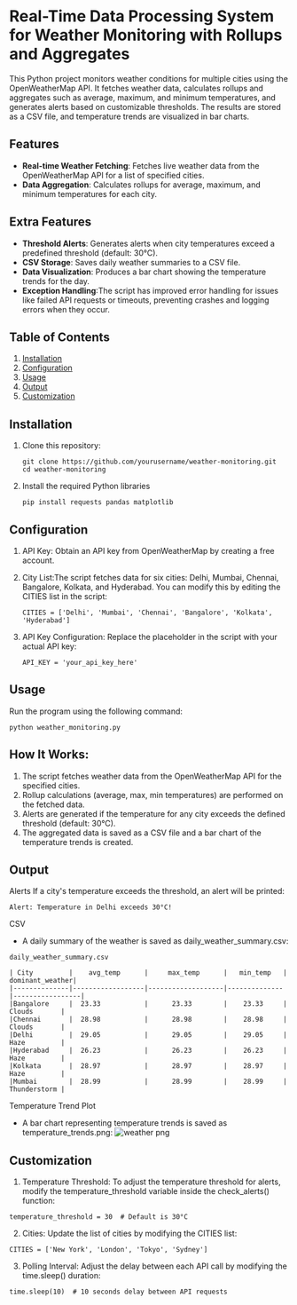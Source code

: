 #  Real-Time Data Processing System for Weather Monitoring with Rollups and Aggregates

This Python project monitors weather conditions for multiple cities using the OpenWeatherMap API. It fetches weather data, calculates rollups and aggregates such as average, maximum, and minimum temperatures, and generates alerts based on customizable thresholds. The results are stored as a CSV file, and temperature trends are visualized in bar charts.

## Features
- **Real-time Weather Fetching**: Fetches live weather data from the OpenWeatherMap API for a list of specified cities.
- **Data Aggregation**: Calculates rollups for average, maximum, and minimum temperatures for each city.
## Extra Features
- **Threshold Alerts**: Generates alerts when city temperatures exceed a predefined threshold (default: 30°C).
- **CSV Storage**: Saves daily weather summaries to a CSV file.
- **Data Visualization**: Produces a bar chart showing the temperature trends for the day.
- **Exception Handling**:The script has improved error handling for issues like failed API requests or timeouts, preventing crashes and logging errors when they occur.
 ## Table of Contents
1. [Installation](#installation)
2. [Configuration](#configuration)
3. [Usage](#usage)
4. [Output](#output)
5. [Customization](#customization)

## Installation

1. Clone this repository:
   ```
   git clone https://github.com/yourusername/weather-monitoring.git
   cd weather-monitoring

   ```
2. Install the required Python libraries
   ```
   pip install requests pandas matplotlib

   ```
## Configuration
1. API Key: Obtain an API key from OpenWeatherMap by creating a free account.

2. City List:The script fetches data for six cities: Delhi, Mumbai, Chennai, Bangalore, Kolkata, and Hyderabad. You can modify this by editing the CITIES list in the script:
   ```
   CITIES = ['Delhi', 'Mumbai', 'Chennai', 'Bangalore', 'Kolkata', 'Hyderabad']
   ```
3. API Key Configuration: Replace the placeholder in the script with your actual API key:
   ```
   API_KEY = 'your_api_key_here'
   ```
## Usage
   Run the program using the following command:
   ```
  python weather_monitoring.py
  ```
## How It Works:
  1. The script fetches weather data from the OpenWeatherMap API for the specified cities.
  2. Rollup calculations (average, max, min temperatures) are performed on the fetched data.
  3. Alerts are generated if the temperature for any city exceeds the defined threshold (default: 30°C).
  4. The aggregated data is saved as a CSV file and a bar chart of the temperature trends is created.
## Output
  Alerts
  If a city's temperature exceeds the threshold, an alert will be printed:
  ```
 Alert: Temperature in Delhi exceeds 30°C!
 ```
CSV
 - A daily summary of the weather is saved as daily_weather_summary.csv:
  ```
  daily_weather_summary.csv
  ```
 ```
| City         |    avg_temp      |     max_temp      |   min_temp   | dominant_weather|
|--------------|------------------|-------------------|--------------|-----------------|
|Bangalore     |  23.33           |      23.33        |    23.33     |    Clouds       |
|Chennai       |  28.98           |      28.98        |    28.98     |    Clouds       |
|Delhi         |  29.05           |      29.05        |    29.05     |    Haze         |
|Hyderabad     |  26.23           |      26.23        |    26.23     |    Haze         |
|Kolkata       |  28.97           |      28.97        |    28.97     |    Haze         |
|Mumbai        |  28.99           |      28.99        |    28.99     |    Thunderstorm |
```
Temperature Trend Plot
 - A bar chart representing temperature trends is saved as temperature_trends.png:
   ![weather png](https://github.com/user-attachments/assets/2ce49210-7b64-4a05-a57c-5511ea93330c)
   

## Customization
 1.  Temperature Threshold: To adjust the temperature threshold for alerts, modify the temperature_threshold variable inside the check_alerts() function:   
  ```
  temperature_threshold = 30  # Default is 30°C
  ```
2. Cities: Update the list of cities by modifying the CITIES list:
```
CITIES = ['New York', 'London', 'Tokyo', 'Sydney']
```
3. Polling Interval: Adjust the delay between each API call by modifying the time.sleep() duration:
 ```
 time.sleep(10)  # 10 seconds delay between API requests
 ```


